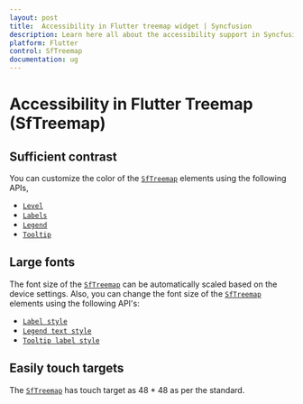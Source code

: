 ```yaml
---
layout: post
title:  Accessibility in Flutter treemap widget | Syncfusion
description: Learn here all about the accessibility support in Syncfusion Flutter treemap (SfTreemap) widget and how to customize it.
platform: Flutter
control: SfTreemap
documentation: ug
---
```


# Accessibility in Flutter Treemap (SfTreemap)

## Sufficient contrast

You can customize the color of the [`SfTreemap`](https://pub.dev/documentation/syncfusion_flutter_treemap/latest/treemap/SfTreemap-class.html) elements using the following APIs,

* [`Level`](https://help.syncfusion.com/flutter/treemap/color-customization#level-color)
* [`Labels`](https://help.syncfusion.com/flutter/treemap/labels)
* [`Legend`](https://help.syncfusion.com/flutter/treemap/legend#icon-and-text-customization)
* [`Tooltip`](https://help.syncfusion.com/flutter/treemap/tooltip#appearance-customization)

## Large fonts

The font size of the [`SfTreemap`](https://pub.dev/documentation/syncfusion_flutter_treemap/latest/treemap/SfTreemap-class.html) can be automatically scaled based on the device settings. Also, you can change the font size of the [`SfTreemap`](https://pub.dev/documentation/syncfusion_flutter_treemap/latest/treemap/SfTreemap-class.html) elements using the following API's:

* [`Label style`](https://help.syncfusion.com/flutter/treemap/labels#add-labels)
* [`Legend text style`](https://help.syncfusion.com/flutter/treemap/legend#text-style)
* [`Tooltip label style`](https://help.syncfusion.com/flutter/treemap/tooltip#tooltip-for-the-tiles)

## Easily touch targets

The [`SfTreemap`](https://pub.dev/documentation/syncfusion_flutter_treemap/latest/treemap/SfTreemap-class.html) has touch target as 48 * 48 as per the standard.
